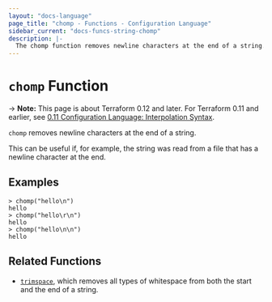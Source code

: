 ```yaml
---
layout: "docs-language"
page_title: "chomp - Functions - Configuration Language"
sidebar_current: "docs-funcs-string-chomp"
description: |-
  The chomp function removes newline characters at the end of a string.
---
```


# `chomp` Function

-> **Note:** This page is about Terraform 0.12 and later. For Terraform 0.11 and
earlier, see
[0.11 Configuration Language: Interpolation Syntax](../../configuration-0-11/interpolation.html).

`chomp` removes newline characters at the end of a string.

This can be useful if, for example, the string was read from a file that has
a newline character at the end.

## Examples

```
> chomp("hello\n")
hello
> chomp("hello\r\n")
hello
> chomp("hello\n\n")
hello
```

## Related Functions

* [`trimspace`](./trimspace.html), which removes all types of whitespace from
  both the start and the end of a string.
